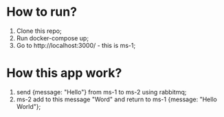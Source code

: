 # How to run?

1. Clone this repo;
2. Run docker-compose up;
3. Go to http://localhost:3000/ - this is ms-1;

# How this app work?

1. send {message: "Hello"} from ms-1 to ms-2 using rabbitmq;
2. ms-2 add to this message "Word"  and return to ms-1 {message: "Hello World"};